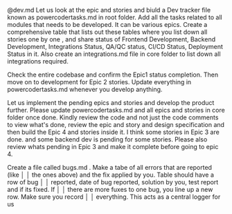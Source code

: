 @dev.md  Let us look at the epic and stories and biuld a Dev tracker file known as powercodertasks.md in root folder. Add all the tasks related to all modules that needs to be developed. It can be various epics. Create a comprehensive table that lists out these tables where you list down all stories one by one , and share status of Frontend Development, Backend Development, Integrations Status, QA/QC status, CI/CD Status, Deployment Status in it. Also create an integrations.md file in core folder to list down all integrations required.

Check the entire codebase and confirm the Epic1 status completion. Then move on to development for Epic 2 stories. Update everything in powercodertasks.md whenever you develop anything.

Let us implement the pending epics and stories and develop the product further. Please update  powercodertasks.md and all epics and stories in core folder once done. Kindly review the code and not just the code comments to view what's done, review the epic and story and design specification and then build the Epic 4  and stories inside it. I think some stories in Epic 3 are done. and some backend dev is pending for some stories. Please also review whats pending in Epic 3 and make it complete before going to epic 4.

Create a file called bugs.md . Make a tabe of all errors that are reported (like   │
│   the ones above) and the fix applied by you. Table should have a row of bug         │
│   reported, date of bug reported, solution by you, test report and if its fixed. If  │
│   there are more fuxes to one bug, you line up a new row. Make sure you record       │
│   everything. This acts as a central logger for us     